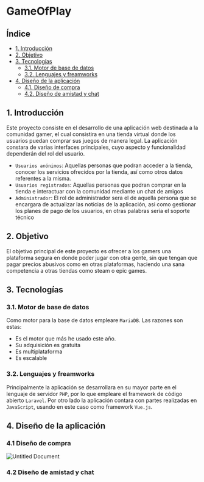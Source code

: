 # GameOfPlay
## Índice
- [1. Introducción](#introduccion) 
- [2. Objetivo](#objetivo) 
- [3. Tecnologías](#tecnologías)
  - [3.1. Motor de base de datos](#base_datos)
  - [3.2. Lenguajes y freamworks](#lenguajes)
- [4. Diseño de la aplicación](#diseño)
  - [4.1. Diseño de compra](#dc)
  - [4.2. Diseño de amistad y chat](#dac)        
<a name="introduccion"></a>						     		
## 1. Introducción 	
Este proyecto consiste en el desarrollo de una aplicación web destinada a la comunidad gamer, el cual consistira en una tienda virtual donde los usuarios puedan comprar sus juegos de manera legal. La aplicación constara de varias interfaces principales, cuyo aspecto y funcionalidad dependerán del rol del usuario. 

- `Usuarios anónimos`: Aquellas personas que podran acceder a la tienda, conocer los servicios ofrecidos por la tienda, así como otros datos referentes a la misma.
- `Usuarios registrados`: Aquellas personas que podran comprar en la tienda e interactuar con la comunidad mediante un chat de amigos
- `Administrador`: El rol de administrador sera el de aquella persona que se encargara de actualizar las noticias de la aplicación, asi como gestionar los planes de pago de los usuarios, en otras palabras sería el soporte técnico

<a name="objetivo"></a>						     		
## 2. Objetivo 
El objetivo principal de este proyecto es ofrecer a los gamers una plataforma segura en donde poder jugar con otra gente, sin que tengan que pagar precios abusivos como en otras plataformas, haciendo una sana competencia a otras tiendas como steam o epic games.

<a name="tecnologías"></a>			
## 3. Tecnologías 
<a name="base_datos"></a>
### 3.1. Motor de base de datos
Como motor para la base de datos empleare `MariaDB`. Las razones son estas:
- Es el motor que más he usado este año.
- Su adquisición es gratuita
- Es multiplataforma
- Es escalable
<a name="lenguajes"></a>
### 3.2. Lenguajes y freamworks
Principalmente la aplicación se desarrollara en su mayor parte en el lenguaje de servidor `PHP`, por lo que empleare el framework de código abierto `Laravel`. Por otro lado la aplicación contara con partes realizadas en `JavaScript`, usando en este caso como framework `Vue.js`.
<a name="diseño"></a>
## 4. Diseño de la aplicación
<a name="dc"></a>
### 4.1 Diseño de compra
![Untitled Document](https://user-images.githubusercontent.com/56919754/113032035-ad5f8000-918f-11eb-9a39-750bd1ab46cb.png)
<a name="dac"></a>
### 4.2 Diseño de amistad y chat



